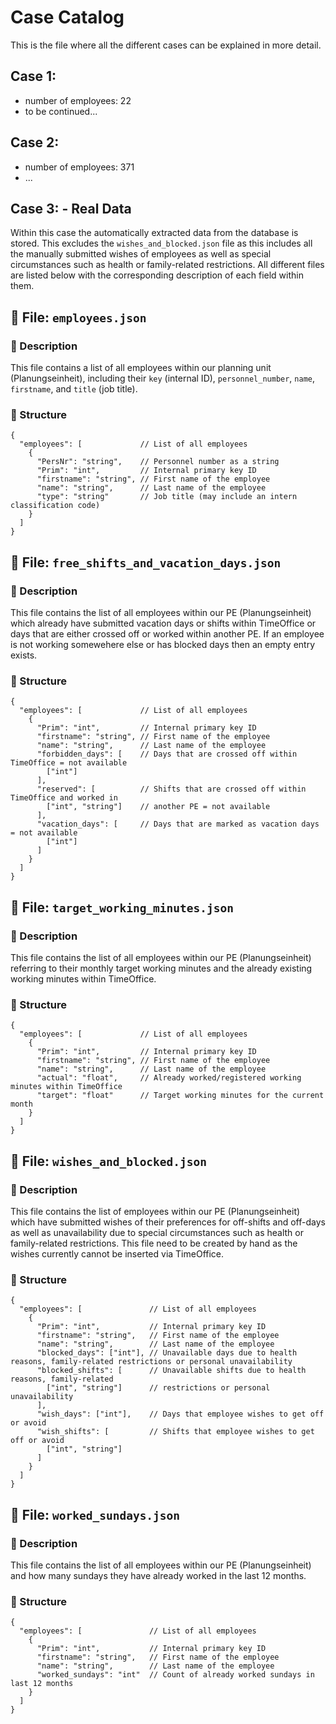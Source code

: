 # Case Catalog
This is the file where all the different cases can be explained in more detail.

## Case 1:
- number of employees: 22
- to be continued...

## Case 2:
- number of employees: 371
- ...

## Case 3: - Real Data
Within this case the automatically extracted data from the database is stored. This excludes the `wishes_and_blocked.json` file as this includes all the manually submitted wishes of employees as well as special circumstances such as health or family-related restrictions. All different files are listed below with the corresponding description of each field within them.

## 📁 File: `employees.json`

### 📝 Description

This file contains a list of all employees within our planning unit (Planungseinheit), including their `key` (internal ID), `personnel_number`, `name`, `firstname`, and `title` (job title).

### 📐 Structure

```jsonc
{
  "employees": [             // List of all employees
    {
      "PersNr": "string",    // Personnel number as a string
      "Prim": "int",         // Internal primary key ID
      "firstname": "string", // First name of the employee
      "name": "string",      // Last name of the employee
      "type": "string"       // Job title (may include an intern classification code)
    }
  ]
}
```

## 📁 File: `free_shifts_and_vacation_days.json`

### 📝 Description

This file contains the list of all employees within our PE (Planungseinheit) which already have submitted vacation days or shifts within TimeOffice or days that are either crossed off or worked within another PE. If an employee is not working somewehere else or has blocked days then an empty entry exists.

### 📐 Structure

```jsonc
{
  "employees": [             // List of all employees
    {
      "Prim": "int",         // Internal primary key ID
      "firstname": "string", // First name of the employee
      "name": "string",      // Last name of the employee
      "forbidden_days": [    // Days that are crossed off within TimeOffice = not available
        ["int"]
      ],
      "reserved": [          // Shifts that are crossed off within TimeOffice and worked in
        ["int", "string"]    // another PE = not available
      ],
      "vacation_days": [     // Days that are marked as vacation days = not available
        ["int"]
      ]
    }
  ]
}
```

## 📁 File: `target_working_minutes.json`

### 📝 Description

This file contains the list of all employees within our PE (Planungseinheit) referring to their monthly target working minutes and the already existing working minutes within TimeOffice.

### 📐 Structure

```jsonc
{
  "employees": [             // List of all employees
    {
      "Prim": "int",         // Internal primary key ID
      "firstname": "string", // First name of the employee
      "name": "string",      // Last name of the employee
      "actual": "float",     // Already worked/registered working minutes within TimeOffice
      "target": "float"      // Target working minutes for the current month
    }
  ]
}
```

## 📁 File: `wishes_and_blocked.json`

### 📝 Description

This file contains the list of employees within our PE (Planungseinheit) which have submitted wishes of their preferences for off-shifts and off-days as well as unavailability due to special circumstances such as health or family-related restrictions. This file need to be created by hand as the wishes currently cannot be inserted via TimeOffice.

### 📐 Structure

```jsonc
{
  "employees": [               // List of all employees
    {
      "Prim": "int",           // Internal primary key ID
      "firstname": "string",   // First name of the employee
      "name": "string",        // Last name of the employee
      "blocked_days": ["int"], // Unavailable days due to health reasons, family-related restrictions or personal unavailability
      "blocked_shifts": [      // Unavailable shifts due to health reasons, family-related
        ["int", "string"]      // restrictions or personal unavailability
      ],
      "wish_days": ["int"],    // Days that employee wishes to get off or avoid
      "wish_shifts": [         // Shifts that employee wishes to get off or avoid
        ["int", "string"]
      ]
    }
  ]
}
```

## 📁 File: `worked_sundays.json`

### 📝 Description

This file contains the list of all employees within our PE (Planungseinheit) and how many sundays they have already worked in the last 12 months.

### 📐 Structure

```jsonc
{
  "employees": [               // List of all employees
    {
      "Prim": "int",           // Internal primary key ID
      "firstname": "string",   // First name of the employee
      "name": "string",        // Last name of the employee
      "worked_sundays": "int"  // Count of already worked sundays in last 12 months
    }
  ]
}
```
